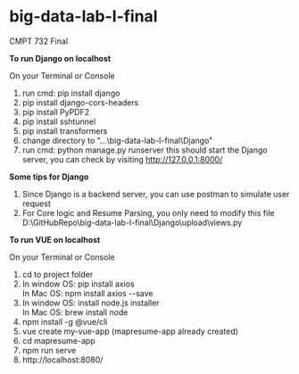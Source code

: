# big-data-lab-I-final
CMPT 732 Final

**To run Django on localhost**

On your Terminal or Console
1. run cmd: pip install django
2. pip install django-cors-headers
3. pip install PyPDF2
4. pip install sshtunnel
5. pip install transformers
6. change directory to "...\big-data-lab-I-final\Django"
7. run cmd: python manage.py runserver
this should start the Django server, you can check by visiting http://127.0.0.1:8000/

**Some tips for Django**
1. Since Django is a backend server, you can use postman to simulate user request
2. For Core logic and Resume Parsing, you only need to modify this file D:\GitHubRepo\big-data-lab-I-final\Django\upload\views.py

**To run VUE on localhost**

On your Terminal or Console
1. cd to project folder
2. In window OS: pip install axios <br>
   In Mac OS: npm install axios --save
4. In window OS: install node.js installer <br>
   In Mac OS: brew install node
6. npm install -g @vue/cli
7. vue create my-vue-app (mapresume-app already created)
8. cd mapresume-app
9. npm run serve
10. http://localhost:8080/
